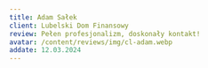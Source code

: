 ```yaml
---
title: Adam Sałek
client: Lubelski Dom Finansowy
review: Pełen profesjonalizm, doskonały kontakt!
avatar: /content/reviews/img/cl-adam.webp
addate: 12.03.2024
---
```

